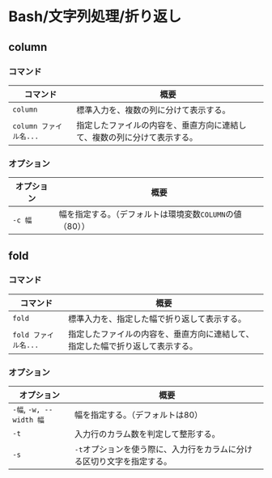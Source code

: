 # Bash/文字列処理/折り返し

## column

### コマンド

| コマンド               | 概要                                                         |
| ---------------------- | ------------------------------------------------------------ |
| `column`               | 標準入力を、複数の列に分けて表示する。                       |
| `column ファイル名...` | 指定したファイルの内容を、垂直方向に連結して、複数の列に分けて表示する。 |

### オプション

| オプション | 概要                                                     |
| ---------- | -------------------------------------------------------- |
| `-c 幅`    | 幅を指定する。（デフォルトは環境変数`COLUMN`の値（80）） |

## fold

### コマンド

| コマンド             | 概要                                                         |
| -------------------- | ------------------------------------------------------------ |
| `fold`               | 標準入力を、指定した幅で折り返して表示する。                 |
| `fold ファイル名...` | 指定したファイルの内容を、垂直方向に連結して、指定した幅で折り返して表示する。 |

### オプション

| オプション              | 概要                                                         |
| ----------------------- | ------------------------------------------------------------ |
| `-幅`, `-w, --width 幅` | 幅を指定する。（デフォルトは80）                             |
| `-t`                    | 入力行のカラム数を判定して整形する。                         |
| `-s`                    | `-t`オプションを使う際に、入力行をカラムに分ける区切り文字を指定する。 |
